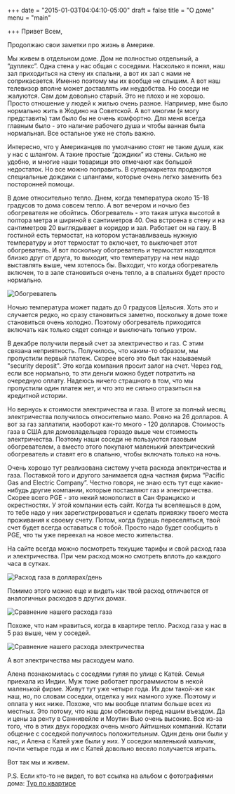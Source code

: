 +++
date = "2015-01-03T04:04:10-05:00"
draft = false
title = "О доме"
menu = "main"

+++
Привет Всем,

Продолжаю свои заметки про жизнь в Америке.

Мы живем в отдельном доме. Дом не полностью отдельный, а “дуплекс”. Одна стена у нас общая с соседями. Насколько я понял, наш зал приходиться на стену их спальни, а вот их зал с нами не соприкасается. Именно поэтому мы их вообще не слышим. А вот наш телевизор вполне может доставлять им неудобства. Но соседи не жалуются.
Сам дом довольно старый. Это не плохо и не хорошо. Просто отношение у людей к жилью очень разное. Например, мне было нормально жить в Жодино на Советской. А вот многим (я могу представить) там было бы не очень комфортно. Для меня всегда главным было - это наличие рабочего душа и чтобы ванная была нормальная. Все остальное уже не столь важно.

Интересно, что у Американцев по умолчанию стоят не такие души, как у нас с шлангом. А такие простые “дождики” из стены. Сильно не удобно, и многие наши товарищи это отмечают как большой недостаток. Но все можно поправить. В супермаркетах продаются специальные дождики с шлангами, которые очень легко заменить без посторонней помощи.

В доме относительно тепло. Днем, когда температура около 15-18 градусов то дома совсем тепло. А вот вечером и ночью без обогревателя не обойтись. Обогреватель - это такая штука высотой в полтора метра и шириной в сантиметров 40. Она встроена в стену и на сантиметров 20 выглядывает в коридор и зал. Работает он на газу. В гостиной есть термостат, на котором устанавливаешь нужную температуру и этот термостат то включает, то выключает этот обогреватель. И вот поскольку обогреватель и термостат находятся близко друг от друга, то выходит, что температуру на нем надо выставлять выше, чем хотелось бы. Выходит, что когда обогреватель включен, то в зале становиться очень тепло, а в спальнях будет просто нормально.

![Обогреватель](/images/about-house-04.jpg "Обогреватель")


Ночью температура может падать до 0 градусов Цельсия. Хоть это и случается редко, но сразу становиться заметно, поскольку в доме тоже становиться очень холодно. Поэтому обогреватель приходится включать как только сядет солнце и выключать только утром.

В декабре получили первый счет за электричество и газ. С этим связана неприятность. Получилось, что каким-то образом, мы пропустили первый платеж. Скорее всего это был так называемый "security deposit". Это когда компания просит залог на счет. Через год, если все нормально, то эти деньги можно будет потратить на очередную оплату. Надеюсь ничего страшного в том, что мы пропустили один платеж нет, и что это не сильно отразиться на кредитной истории.

Но вернусь к стоимости электричества и газа. В итоге за полный месяц электричества получилось относительно мало. Ровно на 26 долларов. А вот за газ заплатили, наоборот как-то много - 120 долларов. Стоимость газа в США для домовладельцев гораздо выше чем стоимость электричества. Поэтому наши соседи не пользуются газовым обогревателем, а вместо этого покупают маленький электрический обогреватель и ставят его в спальню, чтобы включать только на ночь. 

Очень хорошо тут реализована систему учета расхода электричества и газа. Поставкой того и другого занимается одна частная фирма “Pacific Gas and Electric Company”. Честно говоря, не знаю есть тут еще какие-нибудь другие компании, которые поставляют газ и электричества. Скорее всего PGE - это некий монополист в Сан Франциско и окрестностях. У этой компании есть сайт. Когда ты вселяешься в дом, то тебе надо у них зарегистрироваться и сделать привязку твоего места проживания к своему счету. Потом, когда будешь переселяться, твой счет будет всегда оставаться с тобой. Просто надо будет сообщить в PGE, что ты уже переехал на новое место жительства.

На сайте всегда можно посмотреть текущие тарифы и свой расход газа и электричества. При чем расход можно смотреть вплоть до каждого часа в сутках.

![Расход газа в долларах/день](/images/about-house-01.png "Расход газа в долларах/день")

Помимо этого можно еще и видеть как твой расход отличается от аналогичных расходов в других домах.

![Сравнение нашего расхода газа](/images/about-house-02.png "Сравнение нашего расхода газа")

Похоже, что нам нравиться, когда в квартире тепло. Расход газа у нас в 5 раз выше, чем у соседей.

![Сравнение нашего расхода электричества](/images/about-house-03.png "Сравнение нашего расхода электричества")

А вот электричества мы расходуем мало.

Алена познакомилась с соседями гуляя по улице с Катей. Семья приехала из Индии. Муж тоже работает программистом в некой маленькой фирме. Живут тут уже четыре года. Их дом такой-же как наш, но, по словам соседки, отделка у них намного хуже. Поэтому и оплата у них ниже. Похоже, что мы вообще платим больше всех из местных. Это потому, что наш дом обновили перед нашим въездом. Да и цены за ренту в Саннивейле и Моутин Вью очень высокие. Все из-за того, что в этих двух городках очень много Айтишных компаний. Кстати общение с соседкой получилось положительным. Один день они были у нас, и Алена с Катей уже были у них. У соседки маленький мальчик, почти четыре года и им с Катей довольно весело получается играть.

Вот так мы и живем.

P.S. Если кто-то не видел, то вот ссылка на альбом с фотографиями дома: [Тур по квартире](https://plus.google.com/photos/108739153738727857279/albums/6080858081237853169)
